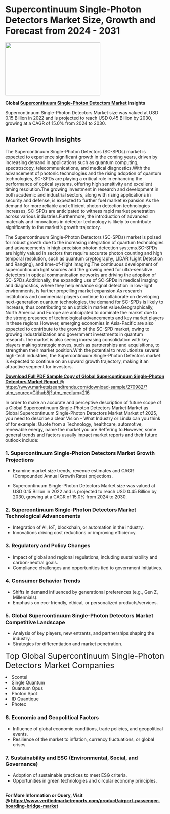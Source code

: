 <H1>Supercontinuum Single-Photon Detectors Market Size, Growth and Forecast from 2024 - 2031</H1><img class="aligncenter size-medium wp-image-584254" src="https://thirdeyenews.in/wp-content/uploads/2024/09/Global-Market-Research-300x168.jpeg" alt="" width="300" height="168" /><p><strong>Global&nbsp;<a href="https://www.marketsizeandtrends.com/download-sample/270982/?utm_source=Github8j?utm_medium=216">Supercontinuum Single-Photon Detectors Market</a> Insights</strong></p><p>Supercontinuum Single-Photon Detectors Market size was valued at USD 0.15 Billion in 2022 and is projected to reach USD 0.45 Billion by 2030, growing at a CAGR of 15.0% from 2024 to 2030.</p><p><h2>Market Growth Insights</h2> <p>The Supercontinuum Single-Photon Detectors (SC-SPDs) market is expected to experience significant growth in the coming years, driven by increasing demand in applications such as quantum computing, spectroscopy, telecommunications, and medical diagnostics.With the advancement of photonic technologies and the rising adoption of quantum technologies, SC-SPDs are playing a critical role in enhancing the performance of optical systems, offering high sensitivity and excellent timing resolution.The growing investment in research and development in both academic and industrial sectors, along with rising applications in security and defense, is expected to further fuel market expansion.As the demand for more reliable and efficient photon detection technologies increases, SC-SPDs are anticipated to witness rapid market penetration across various industries.Furthermore, the introduction of advanced materials and innovations in detector technology is likely to contribute significantly to the market’s growth trajectory.</p> <p><a href="#"></a></p> <p>The Supercontinuum Single-Photon Detectors (SC-SPDs) market is poised for robust growth due to the increasing integration of quantum technologies and advancements in high-precision photon detection systems.SC-SPDs are highly valued in sectors that require accurate photon counting and high temporal resolution, such as quantum cryptography, LIDAR (Light Detection and Ranging), and time-of-flight imaging.The continuous development of supercontinuum light sources and the growing need for ultra-sensitive detectors in optical communication networks are driving the adoption of SC-SPDs.Additionally, the expanding use of SC-SPDs in medical imaging and diagnostics, where they help enhance signal detection in low-light environments, is further propelling market expansion.As research institutions and commercial players continue to collaborate on developing next-generation quantum technologies, the demand for SC-SPDs is likely to increase, thus contributing to an uptick in market value.Geographically, North America and Europe are anticipated to dominate the market due to the strong presence of technological advancements and key market players in these regions.However, emerging economies in Asia-Pacific are also expected to contribute to the growth of the SC-SPD market, owing to growing industrialization and government investments in quantum research.The market is also seeing increasing consolidation with key players making strategic moves, such as partnerships and acquisitions, to strengthen their market position.With the potential to revolutionize several high-tech industries, the Supercontinuum Single-Photon Detectors market is expected to continue on an upward growth trajectory, making it an attractive segment for investors.<p><a href="#"></p><p><span class=""><strong>Download Full PDF Sample Copy of Global Supercontinuum Single-Photon Detectors Market Report</strong> @ <a href="https://www.marketsizeandtrends.com/download-sample/270982/?utm_source=Github8j?utm_medium=216" target="_blank">https://www.marketsizeandtrends.com/download-sample/270982/?utm_source=Github8j?utm_medium=216</a></span></p><p>In order to make an accurate and perceptive description of future scope of a Global&nbsp;Supercontinuum Single-Photon Detectors Market Market as Global&nbsp;Supercontinuum Single-Photon Detectors Market Market of 2025, you need to describe a clear Vision &ndash; What Industry or Linda can you think of for example: Quote from a Technology, healthcare, automotive, renewable energy, name the market you are Reffering to.However, some general trends and factors usually impact market reports and their future outlook include:</p><h3>1.&nbsp;<strong>Supercontinuum Single-Photon Detectors Market Growth Projections</strong></h3><ul><li>Examine market size trends, revenue estimates and CAGR (Compounded Annual Growth Rate) projections.</li><li><p>Supercontinuum Single-Photon Detectors Market size was valued at USD 0.15 Billion in 2022 and is projected to reach USD 0.45 Billion by 2030, growing at a CAGR of 15.0% from 2024 to 2030.</p></li></ul><h3>2.&nbsp;<strong>Supercontinuum Single-Photon Detectors Market Technological Advancements</strong></h3><ul><li>Integration of AI, IoT, blockchain, or automation in the industry.</li><li>Innovations driving cost reductions or improving efficiency.</li></ul><h3>3.&nbsp;<strong>Regulatory and Policy Changes</strong></h3><ul><li>Impact of global and regional regulations, including sustainability and carbon-neutral goals.</li><li>Compliance challenges and opportunities tied to government initiatives.</li></ul><h3>4.&nbsp;<strong>Consumer Behavior Trends</strong></h3><ul><li>Shifts in demand influenced by generational preferences (e.g., Gen Z, Millennials).</li><li>Emphasis on eco-friendly, ethical, or personalized products/services.</li></ul><h3>5.&nbsp;<strong>Global Supercontinuum Single-Photon Detectors Market Competitive Landscape</strong></h3><ul><li>Analysis of key players, new entrants, and partnerships shaping the industry.</li><li>Strategies for differentiation and market penetration.</li></ul><p data-pm-slice="1 1 []"><span style="color: inherit; font-family: inherit; font-size: 25px;">Top Global Supercontinuum Single-Photon Detectors Market Companies</span></p><div class="" data-test-id=""><p><li>Scontel</li><li> Single Quantum</li><li> Quantum Opus</li><li> Photon Spot</li><li> ID Quantique</li><li> Photec</li></p></div><h3>6.&nbsp;<strong>Economic and Geopolitical Factors</strong></h3><ul><li>Influence of global economic conditions, trade policies, and geopolitical events.</li><li>Resilience of the market to inflation, currency fluctuations, or global crises.</li></ul><h3>7.&nbsp;<strong>Sustainability and ESG (Environmental, Social, and Governance)</strong></h3><ul><li>Adoption of sustainable practices to meet ESG criteria.</li><li>Opportunities in green technologies and circular economy principles.</li></ul><h2><strong style="font-size: 14px;">For More Information or Query, Visit @&nbsp;</strong><a style="background-color: #ffffff; font-size: 14px;" href="https://www.marketsizeandtrends.com/report/supercontinuum-single-photon-detectors-market/" target="_blank">https://www.verifiedmarketreports.com/product/airport-passenger-boarding-bridge-market</a></h2>